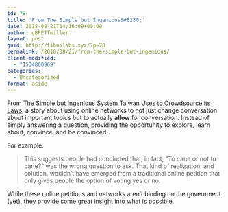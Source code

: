 ```yaml
---
id: 78
title: 'From The Simple but Ingenious&#8230;'
date: 2018-08-21T14:16:09+00:00
author: gBRETTmiller
layout: post
guid: http://tibnalabs.xyz/?p=78
permalink: /2018/08/21/from-the-simple-but-ingenious/
client-modified:
  - "1534860969"
categories:
  - Uncategorized
format: aside
---
```

From [The Simple but Ingenious System Taiwan Uses to Crowdsource its Laws](https://www.technologyreview.com/s/611816/the-simple-but-ingenious-system-taiwan-uses-to-crowdsource-its-laws/), a story about using online networks to not just change conversation about important topics but to actually **allow** for conversation. Instead of simply answering a question, providing the opportunity to explore, learn about, convince, and be convinced. 

For example: 

> This suggests people had concluded that, in fact, “To cane or not to cane?” was the wrong question to ask. That kind of realization, and solution, wouldn’t have emerged from a traditional online petition that only gives people the option of voting yes or no.

While these online petitions and networks aren&#8217;t binding on the government (yet), they provide some great insight into what is possible.